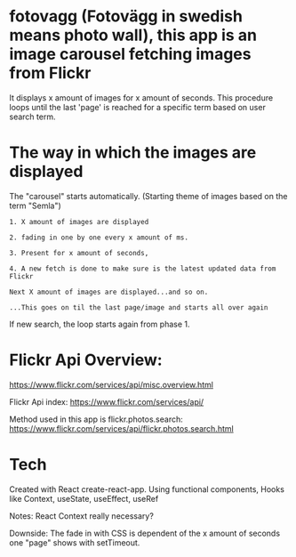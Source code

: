 # fotovagg (Fotovägg in swedish means photo wall), this app is an image carousel fetching images from Flickr

It displays x amount of images for x amount of seconds. This procedure loops until
the last 'page' is reached for a specific term based on user search term. 

# The way in which the images are displayed

The "carousel" starts automatically. 
(Starting theme of images based on the term "Semla")

	1. X amount of images are displayed  

	2. fading in one by one every x amount of ms. 

	3. Present for x amount of seconds, 

	4. A new fetch is done to make sure is the latest updated data from Flickr

	Next X amount of images are displayed...and so on.

	...This goes on til the last page/image and starts all over again

  If new search, the loop starts again from phase 1. 



# Flickr Api Overview: 
https://www.flickr.com/services/api/misc.overview.html

Flickr Api index: 
https://www.flickr.com/services/api/

Method used in this app is flickr.photos.search: 
https://www.flickr.com/services/api/flickr.photos.search.html

# Tech

Created with React create-react-app.
Using functional components, Hooks like Context, useState, useEffect, useRef

Notes:
	React Context really necessary?

Downside: The fade in with CSS is dependent of the x amount of seconds one "page" shows with setTimeout. 

